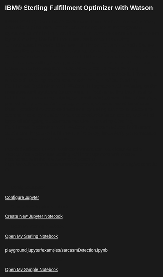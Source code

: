 <html>
<style>
html,div,body{
    background-color:#1a1a1a;
    font-family: 'IBM Plex Sans', sans-serif;
}
.content h2,h3,h4
{
    font-family: 'IBM Plex Sans', sans-serif;
    background-color:#1a1a1a;
}
.content h2,p{
    color:#fff;
    font-family: 'IBM Plex Sans', sans-serif;
}
.content p{
  font-family: 'IBM Plex Sans', sans-serif;  
  font:15px;
  color: #fff;
}
pre{
    background-color:#d9dbde;
    color:#000;
    font-family: 'IBM Plex Sans', sans-serif;
    font:12px;
}
.content h4{
    color:#fff;
}
.content h6{
    font-family: 'IBM Plex Sans', sans-serif;
    background-color:#1a1a1a;
    color:#fff;
}
.content h3{
    font-family: 'IBM Plex Sans', sans-serif;
    color: #2a67f5;
    background-color:#1a1a1a;
}
ul, ol,b{ 
    font-family: 'IBM Plex Sans', sans-serif;
    color: #fff;
}
#ul1{
  font-family: 'IBM Plex Sans', sans-serif;
    color: #fff;
}
.button.is-dark.is-medium {
  font-family: 'IBM Plex Sans', sans-serif;
  background-color: #1a1a1a;
  border-color: white;
  color: #fff;
}
.button.is-dark.is-medium:hover {
  font-family: 'IBM Plex Sans', sans-serif;
  background-color: #2a67f5;
  border-color: white;
  color: #fff;
}
.title.is-3{
  font-family: 'IBM Plex Sans', sans-serif;
  color:#fff;
}
.subtitle.is-4{
    font-family: 'IBM Plex Sans', sans-serif;
    color:#fff;
}

</style>
<body style="font-family: 'IBM Plex Sans', sans-serif;background-color:#1a1a1a;">
<div style="font-family: 'IBM Plex Sans', sans-serif;background-color:#1a1a1a;">
<h2 class="title is-3 ">IBM® Sterling Fulfillment Optimizer with Watson</h2>

<h3>IBM® Sterling Fulfillment Optimizer with Watson is a cognitive, analytic engine that enhances existing order management systems to minimize a retailer’s total cost to serve its customers by optimizing the fulfillment network when sourcing omnichannel orders. Sterling Fulfillment Optimizer with Watson solves the challenge of leveraging stores to support growing e-Commerce demand, and helps fulfillment executives stay ahead of the curve with growing e-Commerce demand and the need to balance competing business objectives to meet shifting customer expectations for faster and more flexible fulfillment, all while still cutting costs and maximizing profits. Sterling Fulfillment Optimizer with Watson integrates with existing order management systems to provide, in real-time, the total cost of fulfillment, including intelligent cost predictions. The order data provided by the order management system is used to create these predictive cost estimations by using data to analyze the orders made by customers, the products in an order, and what type of shipping customers require. By using Sterling Fulfillment Optimizer with Watson, you can reduce fulfillment costs and improve fulfillment efficiency, inventory performance, and customer satisfaction.</h3>

</h3>Intended Audience IBMers, Business Partners, and IBM clients via seller. Prerequisites Review IBM Sterling Fulfillment Optimizer with Watson documentation in the IBM Knowledge Center at https://www.ibm.com/support/knowledgecenter/en/SSZMC6/landing/welcome.html</h3>


<br/><li>Configure Jupyter</li><br/>
<a class="button is-dark is-medium" title="Configure Jupyter" href="didact://?commandId=vscode.didact.sendNamedTerminalAString&text=jupyter$$cd%20${CHE_PROJECTS_ROOT}%20%26%26%20git%20clone%20https://github.ibm.com/ibm-api-marketplace/playground-jupyter;cd%20${CHE_PROJECTS_ROOT}/playground-jupyter/conf;npm%20install%20node-fetch;node%20trailfetch.js">Configure Jupyter</a>

<li>Create New Jupyter Notebook</li><br/>
<a class="button is-dark is-medium" title="Create New Jupyter Notebook" href="didact://?commandId=python.datascience.createnewnotebook">Create New Jupyter Notebook</a><br><br>


<li>Open My Sterling Notebook</li><br/>
<a class="button is-dark is-medium" title="Open My Sterling Notebook" href="didact://?commandId=python.datascience.opennotebook&projectFilePath=/projects/playground-jupyter/examples/Sterling/IH-Demo-Tutorials-Notebook.ipynb">Open My Sterling Notebook</a><br><br>

 playground-jupyter/examples/sarcasmDetection.ipynb 
 
<li>Open My Sample Notebook</li><br/>
<a class="button is-dark is-medium" title="Open My Sample Notebook" href="didact://?commandId=python.datascience.opennotebook&projectFilePath=/projects/playground-jupyter/examples/Sterling/sarcasmDetection.ipynb">Open My Sample Notebook</a><br><br>


</ol>
<br/>


</div>
</body>
</html>
